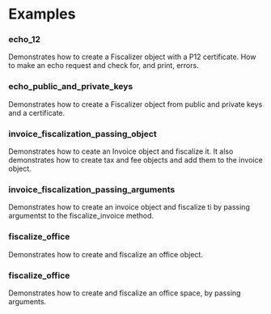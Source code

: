 # Examples

### echo_12

Demonstrates how to create a Fiscalizer object with a P12 certificate. How to make an echo request and check for, and print, errors.

### echo_public_and_private_keys

Demonstrates how to create a Fiscalizer object from public and private keys and a certificate.

### invoice_fiscalization_passing_object

Demonstrates how to ceate an Invoice object and fiscalize it. It also demonstrates how to create tax and fee objects and add them to the invoice object.

### invoice_fiscalization_passing_arguments

Demonstrates how to create an invoice object and fiscalize ti by passing argumentst to the fiscalize_invoice method.

### fiscalize_office

Demonstrates how to create and fiscalize an office object.

### fiscalize_office

Demonstrates how to create and fiscalize an office space, by passing arguments.